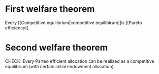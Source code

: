 # First welfare theorem

Every [[Competitive equilibrium|competitive equilibirum]]is [[Pareto efficiency]].

# Second welfare theorem

CHECK: Every Parteo efficient allocation can be realized as a competitive equilibrium (with certain initial endowment allocation).